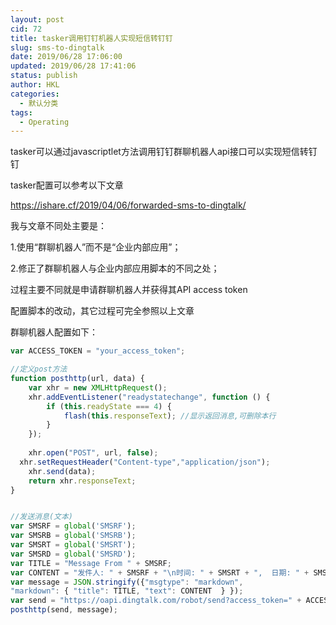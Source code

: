 ```yaml
---
layout: post
cid: 72
title: tasker调用钉钉机器人实现短信转钉钉
slug: sms-to-dingtalk
date: 2019/06/28 17:06:00
updated: 2019/06/28 17:41:06
status: publish
author: HKL
categories: 
  - 默认分类
tags: 
  - Operating
---
```



tasker可以通过javascriptlet方法调用钉钉群聊机器人api接口可以实现短信转钉钉

tasker配置可以参考以下文章

https://ishare.cf/2019/04/06/forwarded-sms-to-dingtalk/

我与文章不同处主要是：

1.使用“群聊机器人”而不是“企业内部应用”；

2.修正了群聊机器人与企业内部应用脚本的不同之处；


过程主要不同就是申请群聊机器人并获得其API access token

配置脚本的改动，其它过程可完全参照以上文章



群聊机器人配置如下：


<!--more-->


```javascript
var ACCESS_TOKEN = "your_access_token";

//定义post方法
function posthttp(url, data) {
    var xhr = new XMLHttpRequest();
    xhr.addEventListener("readystatechange", function () {
        if (this.readyState === 4) {
            flash(this.responseText); //显示返回消息,可删除本行
        }
    });
  
    xhr.open("POST", url, false);
  xhr.setRequestHeader("Content-type","application/json");
    xhr.send(data);
    return xhr.responseText;
}


//发送消息(文本)
var SMSRF = global('SMSRF');
var SMSRB = global('SMSRB');
var SMSRT = global('SMSRT');
var SMSRD = global('SMSRD');
var TITLE = "Message From " + SMSRF;
var CONTENT = "发件人: " + SMSRF + "\n时间: " + SMSRT + ",  日期: " + SMSRD + "\n短信内容: " + SMSRB;
var message = JSON.stringify({"msgtype": "markdown", 
"markdown": { "title": TITLE, "text": CONTENT  } });
var send = "https://oapi.dingtalk.com/robot/send?access_token=" + ACCESS_TOKEN;
posthttp(send, message);
```